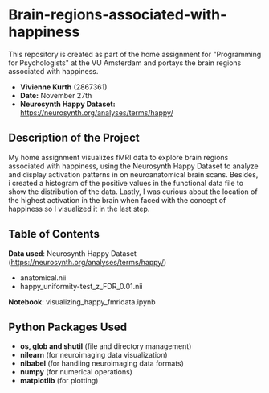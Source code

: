 # Brain-regions-associated-with-happiness
This repository is created as part of the home assignment for "Programming for Psychologists" at the VU Amsterdam and portays the brain regions associated with happiness.

+ **Vivienne Kurth** (2867361)
+ **Date:** November 27th
+ **Neurosynth Happy Dataset:** https://neurosynth.org/analyses/terms/happy/

## Description of the Project
My home assignment visualizes fMRI data to explore brain regions associated with happiness, using the Neurosynth Happy Dataset to analyze and display activation patterns in on neuroanatomical brain scans. Besides, i created a histogram of the positive values in the functional data file to show the distribution of the data. Lastly, I was curious about the location of the highest activation in the brain when faced with the concept of happiness so I visualized it in the last step. 

## Table of Contents
**Data used**: Neurosynth Happy Dataset (https://neurosynth.org/analyses/terms/happy/)
+ anatomical.nii
+ happy_uniformity-test_z_FDR_0.01.nii

**Notebook**: visualizing_happy_fmridata.ipynb

## Python Packages Used
+ **os, glob and shutil** (file and directory management)
+ **nilearn** (for neuroimaging data visualization)
+ **nibabel** (for handling neuroimaging data formats)
+ **numpy** (for numerical operations)
+ **matplotlib** (for plotting)